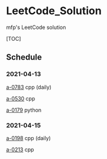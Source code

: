# LeetCode_Solution
mfp's LeetCode solution

[TOC]

## Schedule

### 2021-04-13

[a-0783](https://leetcode-cn.com/problems/minimum-distance-between-bst-nodes/)   cpp   (daily)

[a-0530](https://leetcode-cn.com/problems/minimum-absolute-difference-in-bst/)   cpp

[a-0179](https://leetcode-cn.com/problems/largest-number/)   python

### 2021-04-15

[a-0198](https://leetcode-cn.com/problems/house-robber/)   cpp   (daily)

[a-0213](https://leetcode-cn.com/problems/house-robber-ii/)   cpp

